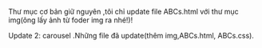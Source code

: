 Thư mục cơ bản giữ nguyên ,tôi chỉ update file ABCs.html với thư mục img(ông lấy ảnh từ foder img ra nhé!)!

Update 2: carousel .Những file đã update(thêm img,ABCs.html, ABCs.css).

